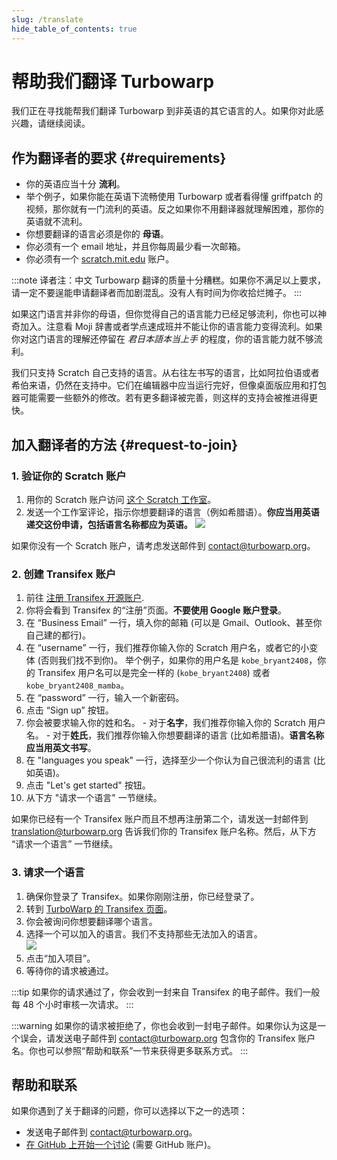 ```yaml
---
slug: /translate
hide_table_of_contents: true
---
```


# 帮助我们翻译 Turbowarp

我们正在寻找能帮我们翻译 Turbowarp 到非英语的其它语言的人。如果你对此感兴趣，请继续阅读。

## 作为翻译者的要求 {#requirements}

 - 你的英语应当十分 **流利**。
 - 举个例子，如果你能在英语下流畅使用 Turbowarp 或者看得懂 griffpatch 的视频，那你就有一门流利的英语。反之如果你不用翻译器就理解困难，那你的英语就不流利。
 - 你想要翻译的语言必须是你的 **母语**。
 - 你必须有一个 email 地址，并且你每周最少看一次邮箱。
 - 你必须有一个 [scratch.mit.edu](https://scratch.mit.edu/) 账户。

:::note
译者注：中文 Turbowarp 翻译的质量十分糟糕。如果你不满足以上要求，请一定不要逞能申请翻译者而加剧混乱。没有人有时间为你收拾烂摊子。
:::

如果这门语言并非你的母语，但你觉得自己的语言能力已经足够流利，你也可以神奇加入。注意看 Moji 辞書或者学点速成班并不能让你的语言能力变得流利。如果你对这门语言的理解还停留在 *君日本語本当上手* 的程度，你的语言能力就不够流利。

我们只支持 Scratch 自己支持的语言。从右往左书写的语言，比如阿拉伯语或者希伯来语，仍然在支持中。它们在编辑器中应当运行完好，但像桌面版应用和打包器可能需要一些额外的修改。若有更多翻译被完善，则这样的支持会被推进得更快。

## 加入翻译者的方法 {#request-to-join}

### 1. 验证你的 Scratch 账户

1. 用你的 Scratch 账户访问 [这个 Scratch 工作室](https://scratch.mit.edu/studios/33665222/comments)。
2. 发送一个工作室评论，指示你想要翻译的语言（例如希腊语）。**你应当用英语递交这份申请，包括语言名称都应为英语。**
    ![](./assets/scratch-req-language.png)

如果你没有一个 Scratch 账户，请考虑发送邮件到 contact@turbowarp.org。

### 2. 创建 Transifex 账户

1. 前往 [注册 Transifex 开源账户](https://app.transifex.com/signup/open-source/?join_org=turbowarp&join_project=turbowarp).  
2. 你将会看到 Transifex 的“注册”页面。**不要使用 Google 账户登录**。
3. 在 “Business Email” 一行，填入你的邮箱 (可以是 Gmail、Outlook、甚至你自己建的都行)。
4. 在 “username” 一行，我们推荐你输入你的 Scratch 用户名，或者它的小变体 (否则我们找不到你)。
举个例子，如果你的用户名是 `kobe_bryant2408`，你的 Transifex 用户名可以是完全一样的 (`kobe_bryant2408`) 或者 `kobe_bryant2408_mamba`。
1. 在 “password” 一行，输入一个新密码。
2. 点击 “Sign up” 按钮。
3. 你会被要求输入你的姓和名。
\- 对于**名字**，我们推荐你输入你的 Scratch 用户名。
\- 对于**姓氏**，我们推荐你输入你想要翻译的语言 (比如希腊语)。**语言名称应当用英文书写**。
1. 在 "languages you speak" 一行，选择至少一个你认为自己很流利的语言 (比如英语)。
2. 点击 "Let's get started" 按钮。
3. 从下方 "请求一个语言" 一节继续。

如果你已经有一个 Transifex 账户而且不想再注册第二个，请发送一封邮件到 translation@turbowarp.org 告诉我们你的 Transifex 账户名称。然后，从下方 “请求一个语言” 一节继续。

### 3. 请求一个语言

1. 确保你登录了 Transifex。如果你刚刚注册，你已经登录了。
2. 转到 [TurboWarp 的 Transifex 页面](https://app.transifex.com/join/?o=turbowarp&p=turbowarp&t=opensource)。
3. 你会被询问你想要翻译哪个语言。
4. 选择一个可以加入的语言。我们不支持那些无法加入的语言。  
    ![](./assets/transifex-req-language.png)
5. 点击“加入项目”。
6. 等待你的请求被通过。

:::tip
如果你的请求通过了，你会收到一封来自 Transifex 的电子邮件。我们一般每 48 个小时审核一次请求。
:::

:::warning
如果你的请求被拒绝了，你也会收到一封电子邮件。如果你认为这是一个误会，请发送电子邮件到 contact@turbowarp.org 包含你的 Transifex 账户名。你也可以参照“帮助和联系”一节来获得更多联系方式。
:::

## 帮助和联系

如果你遇到了关于翻译的问题，你可以选择以下之一的选项：

 - 发送电子邮件到 contact@turbowarp.org。
 - [在 GitHub 上开始一个讨论](https://github.com/TurboWarp/scratch-gui/discussions) (需要 GitHub 账户)。
